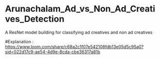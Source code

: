 # Arunachalam_Ad_vs_Non_Ad_Creatives_Detection
A ResNet model building for classifying ad creatives and non ad creatives

#Explanation : https://www.loom.com/share/c68a2c1f07e542108fdb13e05d5c95a0?sid=022d17c9-ae54-4d9e-8cda-cbe36317a81b
